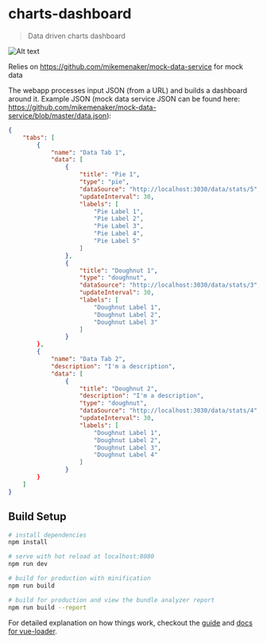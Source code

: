 # charts-dashboard

> Data driven charts dashboard

![Alt text](https://ibin.co/3bAsILgThioi.gif "Dashboard")


Relies on https://github.com/mikemenaker/mock-data-service for mock data


The webapp processes input JSON (from a URL) and builds a dashboard around it. Example JSON (mock data service JSON can be found here:  https://github.com/mikemenaker/mock-data-service/blob/master/data.json):
```json
{    
    "tabs": [
        {
            "name": "Data Tab 1",
            "data": [
                {
                    "title": "Pie 1",
                    "type": "pie",
                    "dataSource": "http://localhost:3030/data/stats/5",
                    "updateInterval": 30,
                    "labels": [
                        "Pie Label 1",
                        "Pie Label 2",
                        "Pie Label 3",
                        "Pie Label 4",
                        "Pie Label 5"
                    ]
                },
                {
                    "title": "Doughnut 1",
                    "type": "doughnut",
                    "dataSource": "http://localhost:3030/data/stats/3",
                    "updateInterval": 30,
                    "labels": [
                        "Doughnut Label 1",
                        "Doughnut Label 2",
                        "Doughnut Label 3"
                    ]
                }
        },
        {
            "name": "Data Tab 2",
            "description": "I'm a description",
            "data": [
                {
                    "title": "Doughnut 2",
                    "description": "I'm a description",
                    "type": "doughnut",
                    "dataSource": "http://localhost:3030/data/stats/4",
                    "updateInterval": 30,
                    "labels": [
                        "Doughnut Label 1",
                        "Doughnut Label 2",
                        "Doughnut Label 3",
                        "Doughnut Label 4"
                    ]
                }
        }
    ]
}
```

## Build Setup

``` bash
# install dependencies
npm install

# serve with hot reload at localhost:8080
npm run dev

# build for production with minification
npm run build

# build for production and view the bundle analyzer report
npm run build --report
```

For detailed explanation on how things work, checkout the [guide](http://vuejs-templates.github.io/webpack/) and [docs for vue-loader](http://vuejs.github.io/vue-loader).
